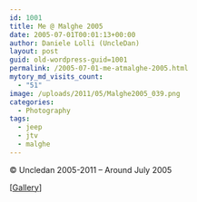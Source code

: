 ```yaml
---
id: 1001
title: Me @ Malghe 2005
date: 2005-07-01T00:01:13+00:00
author: Daniele Lolli (UncleDan)
layout: post
guid: old-wordpress-guid=1001
permalink: /2005-07-01-me-atmalghe-2005.html
mytory_md_visits_count:
  - "51"
image: /uploads/2011/05/Malghe2005_039.png
categories:
  - Photography
tags:
  - jeep
  - jtv
  - malghe
---
```

© Uncledan 2005-2011 &#8211; Around July 2005
  
[<a title="Malghe 2005" href="https://filedn.com/lAHAHtmqjaTjJxFAtUSMfN8/gallery/19-Malghe%202005/Malghe2005_039.jpg" target="_blank">Gallery</a>]
